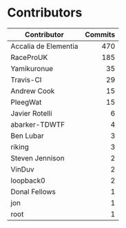 Contributors
============


| Contributor | Commits |
|---|---:|
| Accalia de Elementia | 470 |
| RaceProUK | 185 |
| Yamikuronue | 35 |
| Travis-CI | 29 |
| Andrew Cook | 15 |
| PleegWat | 15 |
| Javier Rotelli | 6 |
| abarker-TDWTF | 4 |
| Ben Lubar | 3 |
| riking | 3 |
| Steven Jennison | 2 |
| VinDuv | 2 |
| loopback0 | 2 |
| Donal Fellows | 1 |
| jon | 1 |
| root | 1 |